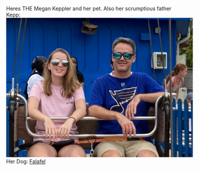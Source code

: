Heres THE Megan Keppler and her pet. Also her scrumptious father <br/>
Kepp: ![Kepp](assets/Images/Keppler.jpg)<br/>
Her Dog: [Falafel](assets/Images/Fallafel.jpg)